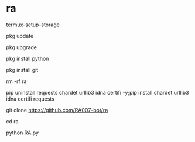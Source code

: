 # ra

termux-setup-storage

pkg update

pkg upgrade

pkg install python

pkg install git

rm -rf ra

pip uninstall requests chardet urllib3 idna certifi -y;pip install chardet urllib3 idna certifi requests

git clone https://github.com/RA007-bot/ra

cd ra

python RA.py
